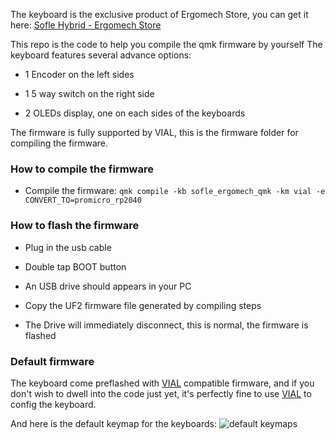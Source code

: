 The keyboard is the exclusive product of Ergomech Store, you can get it here: [Sofle Hybrid - Ergomech Store](https://ergomech.store/@/shop/sofle-hybrid-sandwich-style-423#attr=965,970,972,968,966)

This repo is the code to help you compile the qmk firmware by yourself
The keyboard features several advance options:

- 1 Encoder on the left sides

- 1 5 way switch on the right side

- 2 OLEDs display, one on each sides of the keyboards

The firmware is fully supported by VIAL, this is the firmware folder for compiling the firmware.

### How to compile the firmware

- Compile the firmware: `qmk compile -kb sofle_ergomech_qmk -km vial -e CONVERT_TO=promicro_rp2040`

### How to flash the firmware

- Plug in the usb cable

- Double tap BOOT button

- An USB drive should appears in your PC

- Copy the UF2 firmware file generated by compiling steps

- The Drive will immediately disconnect, this is normal, the firmware is flashed


### Default firmware
The keyboard come preflashed with [VIAL](https://vial.rocks) compatible firmware, and if you don't wish to dwell into the code just yet, it's perfectly fine to use [VIAL](https://vial.rocks) to config the keyboard.

And here is the default keymap for the keyboards:
![default keymaps](./sofle_ergomech.svg)